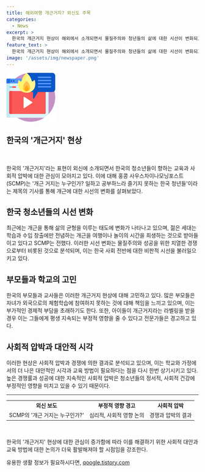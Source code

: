 ```yaml
---
title: 해외여행 개근거지? 외신도 주목
categories:
  - News
excerpt: >
  한국의 개근거지 현상이 해외에서 소개되면서 물질주의와 청년들의 삶에 대한 시선이 변화되고 있다. 전통적으로는 미덕으로 여겨졌던 개근이 일과 휴식, 놀이의 균형을 이루는 태도로 바뀌고 있음을 강조한 기사. 한 아빠가 아들이 개근거지라는 비하를 받아 울었던 사연과 이를 통해 드러난 현대 청소년들의 심경을 다루며, 물질주의, 경쟁에 의한 사회적 압박이 이러한 현상과 연관됨을 분석함. 함께 아동학 전문가의 발언을 인용하여 개근거지라는 낙인이 아이들에게 평생 흉터로 남을 수 있는 위험성을 강조함.
feature_text: >
  한국의 개근거지 현상이 해외에서 소개되면서 물질주의와 청년들의 삶에 대한 시선이 변화되고 있다. 전통적으로는 미덕으로 여겨졌던 개근이 일과 휴식, 놀이의 균형을 이루는 태도로 바뀌고 있음을 강조한 기사. 한 아빠가 아들이 개근거지라는 비하를 받아 울었던 사연과 이를 통해 드러난 현대 청소년들의 심경을 다루며, 물질주의, 경쟁에 의한 사회적 압박이 이러한 현상과 연관됨을 분석함. 함께 아동학 전문가의 발언을 인용하여 개근거지라는 낙인이 아이들에게 평생 흉터로 남을 수 있는 위험성을 강조함.
image: '/assets/img/newspaper.png'
---
```


<p><img src="/assets/img/news.png" alt="rentncar 속보" /></p>

<h2 data-ke-size="size26">한국의 '개근거지' 현상</h2>

<p data-ke-size="size16">&nbsp;</p>

<p data-ke-size="size16">한국의 '개근거지'라는 표현이 외신에 소개되면서 한국의 청소년들이 향하는 교육과 사회적 압박에 대한 관심이 모아지고 있다. 이에 대해 홍콩 사우스차이나모닝포스트(SCMP)는 '개근 거지는 누구인가? 일하고 공부하느라 즐기지 못하는 한국 청년들'이라는 제목의 기사를 통해 개근에 대한 시선의 변화를 살펴보았다.</p>

<h2 data-ke-size="size24">한국 청소년들의 시선 변화</h2>

<p data-ke-size="size16">최근에는 개근을 통해 삶의 균형을 이루는 태도에 변화가 나타나고 있으며, 젊은 세대는 학습과 수입 창출에만 전념하는 개근을 여행이나 놀이의 시간을 희생하는 것으로 받아들이고 있다고 SCMP는 전했다. 이러한 시선 변화는 물질주의와 성공을 위한 치열한 경쟁으로부터 비롯된 것으로 분석되며, 이는 한국 사회 전반에 대한 비판적 시선을 불러일으키고 있다.</p>

<h2 data-ke-size="size24">부모들과 학교의 고민</h2>

<p data-ke-size="size16">한국의 부모들과 교사들은 이러한 개근거지 현상에 대해 고민하고 있다. 많은 부모들은 자녀가 외국으로의 체험학습에 참여하지 못하는 것에 대해 책임을 느끼고 있으며, 이는 부가적인 경제적 부담을 초래하기도 한다. 또한, 아이들이 개근거지라는 라벨링을 받을 경우 이는 그들에게 평생 지속되는 부정적 영향을 줄 수 있다고 전문가들은 경고하고 있다.</p>

<h2 data-ke-size="size24">사회적 압박과 대안적 시각</h2>

<p data-ke-size="size16">이러한 현상은 사회적 압박과 경쟁에 의한 결과로 분석되고 있으며, 이는 학교와 가정에서의 더 나은 대안적인 시각과 교육 방법이 필요하다는 점을 다시 한번 상기시키고 있다. 높은 경쟁률과 성공에 대한 지속적인 사회적 압박은 청소년들의 정서적, 사회적 건강에 부정적인 영향을 미치고 있을 수 있기 때문이다.</p>

<hr>

<table>
<tbody>
<tr>
<td style="text-align: center; height: 17px;"><b>외신 보도</b></td>
<td style="text-align: center; height: 17px;"><b>부정적 영향 경고</b></td>
<td style="text-align: center; height: 17px;"><b>사회적 압박</b></td>
</tr>
<tr>
<td style="text-align: center;">SCMP의 '개근 거지는 누구인가?'</td>
<td style="text-align: center;">심리적, 사회적 영향 논의</td>
<td style="text-align: center;">경쟁과 압박의 결과</td>
</tr>
</tbody>
</table>

<p data-ke-size="size16">&nbsp;</p>

<p data-ke-size="size16">한국의 '개근거지' 현상에 대한 관심이 증가함에 따라 이를 해결하기 위한 사회적 대안과 교육 방법에 대한 논의가 더욱 활발해져야 할 시점임을 강조한다.</p>
유용한 생활 정보가 필요하시다면, <a href="https://qoogle.tistory.com" rel="dofollow">qoogle.tistory.com</a>


